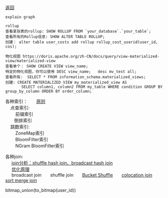 [返回](/doris/index)

```
explain graph

rollup
查看某张表的rollup: SHOW ROLLUP FROM `your_database`.`your_table`;
查看所有的Rollup信息: SHOW ALTER TABLE ROLLUP;
创建： alter table user_costs add rollup rollup_cost_userid(user_id, cos);

物化视图 https://doris.apache.org/zh-CN/docs/query/view-materialized-view/materialized-view
查看单个： SHOW CREATE VIEW view_name; 
特定的物化视图，你可以使用 DESC view_name;   desc mv_test all;
查看所有:  SELECT * FROM information_schema.materialized_views; 
创建: CREATE MATERIALIZED VIEW my_materialized_view AS
       SELECT column1, column2 FROM my_table WHERE condition GROUP BY group_by_column ORDER BY order_column;
```

各种索引： &nbsp; &nbsp; &nbsp; [原则](index-yuanzhe)<br>
&nbsp; &nbsp;   点查索引:<br>
&nbsp; &nbsp; &nbsp; &nbsp;     前缀索引<br>
&nbsp; &nbsp;&nbsp; &nbsp;      倒排索引<br>
&nbsp; &nbsp;   跳数索引:<br>
&nbsp; &nbsp; &nbsp; &nbsp;     ZoneMap索引<br>
&nbsp; &nbsp; &nbsp; &nbsp;     BloomFilter索引<br>
&nbsp; &nbsp; &nbsp; &nbsp;     NGram BloomFilter索引<br>



各种join:<br>
 &nbsp;&nbsp;&nbsp;&nbsp; 
[join分析：shuffle hash join、broadcast hash join](https://www.cnblogs.com/tgzhu/p/15211820.html) <br>
 &nbsp;&nbsp;&nbsp;&nbsp; 
[优化原理](https://doris.apache.org/zh-CN/docs/query/join-optimization/doris-join-optimization/)<br>
 &nbsp;&nbsp;&nbsp;&nbsp; 
broadcast join &nbsp;&nbsp;&nbsp;&nbsp;&nbsp; 
shuffle join &nbsp;&nbsp;&nbsp;&nbsp;&nbsp; 
[Bucket Shuffle](bucket-shuffle) &nbsp;&nbsp;&nbsp;&nbsp;&nbsp; 
[colocation join](colocation-join/index) &nbsp;&nbsp;&nbsp;&nbsp;&nbsp; 
[sort merge join](sort-merge-join)



bitmap_union(to_bitmap(user_id))